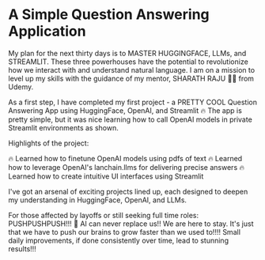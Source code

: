 # A Simple Question Answering Application

My plan for the next thirty days is to MASTER HUGGINGFACE, LLMs, and STREAMLIT. These three powerhouses have the potential to revolutionize how we interact with and understand natural language. I am on a mission to level up my skills with the guidance of my mentor, SHARATH RAJU 👨‍🏫 from Udemy. 

As a first step, I have completed my first project - a PRETTY COOL Question Answering App using HuggingFace, OpenAI, and Streamlit 🔥 The app is pretty simple, but it was nice learning how to call OpenAI models in private Streamlit environments as shown. 

Highlights of the project: 

🔥 Learned how to finetune OpenAI models using pdfs of text
🔥 Learned how to leverage OpenAI's lanchain.llms for delivering precise answers
🔥 Learned how to create intuitive UI interfaces using Streamlit

I've got an arsenal of exciting projects lined up, each designed to deepen my understanding in HuggingFace, OpenAI, and LLMs. 

For those affected by layoffs or still seeking full time roles: PUSHPUSHPUSH!!! 🚀 AI can never replace us!! We are here to stay. It's just that we have to push our brains to grow faster than we used to!!!! Small daily improvements, if done consistently over time, lead to stunning results!!!
